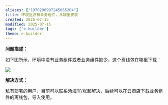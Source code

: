 ```yaml
---
aliases: ["1970296997245665204"]
title: 环境里没有业务组件，从哪里安装
created: 2025-07-15
modified: 2025-07-15
tags: ['e-builder']
theme: e-builder
---
```


**问题描述：**

如下图所示，环境中没有业务组件或者业务组件缺少，这个离线包在哪里下载：

![](4248470ee5a59197c2a1c176b0287ec2.jpg)

**解决方式：**

私有部署的用户，目前可以联系汤海军/张超解决，后续可以在云商店下载业务组件的离线包，导入使用。